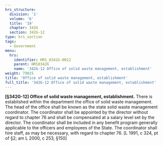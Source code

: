 ```yaml
---
hrs_structure:
  division: '1'
  volume: '6'
  title: '19'
  chapter: 342G
  section: 342G-12
type: hrs_section
tags:
  - Government
menu:
  hrs:
    identifier: HRS_0342G-0012
    parent: HRS0342G
    name: '342G-12 Office of solid waste management, establishment'
weight: 79025
title: 'Office of solid waste management, establishment'
full_title: '342G-12 Office of solid waste management, establishment'
---
```

**[§342G-12] Office of solid waste management, establishment.** There is established within the department the office of solid waste management. The head of the office shall be known as the state solid waste management coordinator. The coordinator shall be appointed by the director without regard to chapter 76 and shall be compensated at a salary level set by the director. The coordinator shall be included in any benefit program generally applicable to the officers and employees of the State. The coordinator shall hire staff, as may be necessary, with regard to chapter 76\. [L 1991, c 324, pt of §2; am L 2000, c 253, §150]